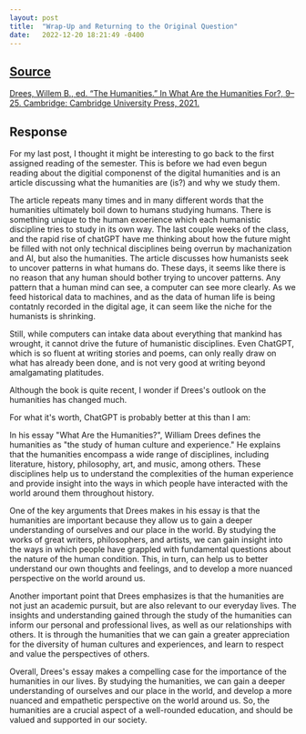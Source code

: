 ```yaml
---
layout: post
title:  "Wrap-Up and Returning to the Original Question"
date:   2022-12-20 18:21:49 -0400
---
```


## <ins>Source</ins>
[Drees, Willem B., ed. “The Humanities.” In What Are the Humanities For?, 9–25. Cambridge: Cambridge University Press, 2021.](https://www-cambridge-org.ezproxy.library.tufts.edu/core/books/what-are-the-humanities-for/humanities/C69044CAB5B52EF67B5723B9AF54C8F8)

## Response

For my last post, I thought it might be interesting to go back to the first assigned reading of the semester. This is before we had even begun reading about the digitial componenst of the digital humanities and is an article discussing what the humanities are (is?) and why we study them.

The article repeats many times and in many different words that the humanities ultimately boil down to humans studying humans. There is something unique to the human exoerience which each humanistic discipline tries to study in its own way. The last couple weeks of the class, and the rapid rise of chatGPT have me thinking about how the future might be filled with not only technical disciplines being overrun by machanization and AI, but also the humanities. The article discusses how humanists seek to uncover patterns in what humans do. These days, it seems like there is no reason that any human should bother trying to uncover patterns. Any pattern that a human mind can see, a computer can see more clearly. As we feed historical data to machines, and as the data of human life is being contatnly recorded in the digital age, it can seem like the niche for the humanists is shrinking. 

Still, while computers can intake data about everything that mankind has wrought, it cannot drive the future of humanistic disciplines. Even ChatGPT, which is so fluent at writing stories and poems, can only really draw on what has already been done, and is not very good at writing beyond amalgamating platitudes.

Although the book is quite recent, I wonder if Drees's outlook on the humanities has changed much.

For what it's worth, ChatGPT is probably better at this than I am:

In his essay "What Are the Humanities?", William Drees defines the humanities as "the study of human culture and experience." He explains that the humanities encompass a wide range of disciplines, including literature, history, philosophy, art, and music, among others. These disciplines help us to understand the complexities of the human experience and provide insight into the ways in which people have interacted with the world around them throughout history.

One of the key arguments that Drees makes in his essay is that the humanities are important because they allow us to gain a deeper understanding of ourselves and our place in the world. By studying the works of great writers, philosophers, and artists, we can gain insight into the ways in which people have grappled with fundamental questions about the nature of the human condition. This, in turn, can help us to better understand our own thoughts and feelings, and to develop a more nuanced perspective on the world around us.

Another important point that Drees emphasizes is that the humanities are not just an academic pursuit, but are also relevant to our everyday lives. The insights and understanding gained through the study of the humanities can inform our personal and professional lives, as well as our relationships with others. It is through the humanities that we can gain a greater appreciation for the diversity of human cultures and experiences, and learn to respect and value the perspectives of others.

Overall, Drees's essay makes a compelling case for the importance of the humanities in our lives. By studying the humanities, we can gain a deeper understanding of ourselves and our place in the world, and develop a more nuanced and empathetic perspective on the world around us. So, the humanities are a crucial aspect of a well-rounded education, and should be valued and supported in our society.
